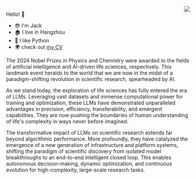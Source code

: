 
<img align="right" src="https://github-readme-stats.vercel.app/api?username=JackKuo666&show_icons=true">

Hello! :wave:

- :sunglasses: I'm Jack
- :house: I live in Hangzhou
- :snake: I like Python
- :earth_africa: check out [my CV](https://menghaoguo.com/)

The 2024 Nobel Prizes in Physics and Chemistry were awarded to the fields of artificial intelligence and AI-driven life sciences, respectively. This landmark event heralds to the world that we are now in the midst of a paradigm-shifting revolution in scientific research, spearheaded by AI.  

As we stand today, the exploration of life sciences has fully entered the era of LLMs. Leveraging vast datasets and immense computational power for training and optimization, these LLMs have demonstrated unparalleled advantages in precision, efficiency, transferability, and emergent capabilities. They are now pushing the boundaries of human understanding of life's complexity in ways never before imagined.  

The transformative impact of LLMs on scientific research extends far beyond algorithmic performance. More profoundly, they have catalyzed the emergence of a new generation of infrastructure and platform systems, shifting the paradigm of scientific discovery from isolated model breakthroughs to an end-to-end intelligent closed loop. This enables autonomous decision-making, dynamic optimization, and continuous evolution for high-complexity, large-scale research tasks.
